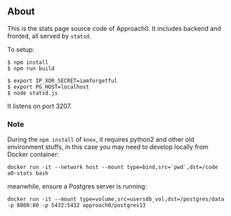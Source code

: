 ## About

This is the stats page source code of Approach0. It includes backend and fronted, all served by `statsd`.

To setup:
```
$ npm install
$ npm run build

$ export IP_XOR_SECRET=iamforgetful
$ export PG_HOST=localhost
$ node statsd.js
```

It listens on port 3207.

### Note
During the `npm install` of `knex`, it requires python2 and other old environment stuffs,
in this case you may need to develop locally from Docker container:
```
docker run -it --network host --mount type=bind,src=`pwd`,dst=/code a0-stats bash
```
meanwhile, ensure a Postgres server is running:
```
docker run -it --mount type=volume,src=usersdb_vol,dst=/postgres/data -p 8080:80 -p 5432:5432 approach0/postgres13
```

